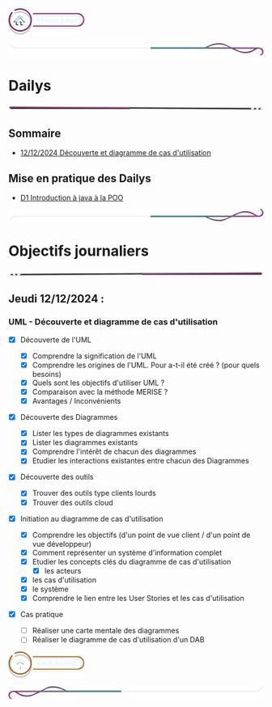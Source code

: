  <a href="../README.md">
  <img src="../assets/button/home_page.png" alt="Home page" style="width: 150px; height: auto;">
</a>

![border](../assets/line/border_deco_rt.png)

# Dailys

![border](../assets/line/line-pink-point_l.png)

## Sommaire

- [ 12/12/2024 Découverte et diagramme de cas d'utilisation](#uml---découverte-et-diagramme-de-cas-dutilisation)

## Mise en pratique des Dailys

- [D1 Introduction à java à la POO](/doc/dailys/diagramme_uml.md)

![border](../assets/line/border_deco_rb.png)

# Objectifs journaliers

![border](../assets/line/line-pink-point_r.png)

## Jeudi 12/12/2024 :

### UML - Découverte et diagramme de cas d'utilisation

- [x] Découverte de l'UML

  - [x] Comprendre la signification de l'UML
  - [x] Comprendre les origines de l'UML. Pour a-t-il été créé ? (pour quels besoins)
  - [x] Quels sont les objectifs d'utiliser UML ?
  - [x] Comparaison avec la méthode MERISE ?
  - [x] Avantages / Inconvénients

- [x] Découverte des Diagrammes

  - [x] Lister les types de diagrammes existants
  - [x] Lister les diagrammes existants
  - [x] Comprendre l'intérêt de chacun des diagrammes
  - [x] Etudier les interactions existantes entre chacun des Diagrammes

- [x] Découverte des outils
  - [x] Trouver des outils type clients lourds
  - [x] Trouver des outils cloud
- [x] Initiation au diagramme de cas d'utilisation
  - [x] Comprendre les objectifs (d'un point de vue client / d'un point de vue développeur)
  - [x] Comment représenter un système d'information complet
  - [x] Etudier les concepts clés du diagramme de cas d'utilisation
    - [x] les acteurs
  - [x] les cas d'utilisation
  - [x] le système
  - [x] Comprendre le lien entre les User Stories et les cas d'utilisation
- [x] Cas pratique
  - [ ] Réaliser une carte mentale des diagrammes
  - [ ] Réaliser le diagramme de cas d'utilisation d'un DAB

<a href="#sommaire">
  <img src="../assets/button/back_to_top.png" alt="Back to top" style="width: 150px; height: auto;">
</a>

![border](../assets/line/border_deco_l.png)
